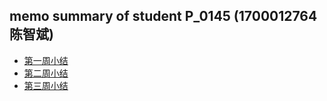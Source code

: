 ## memo summary of student P_0145 (1700012764陈智斌)

* [第一周小结](../../Memos/Study-Memo/P_1045_Day1.md)
* [第二周小结](../../Memos/Study-Memo/P_1045_Day2.md)
* [第三周小结](../../Memos/Study-Memo/P_1045_Day3.md)